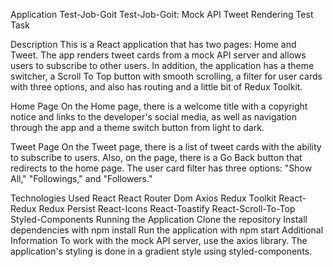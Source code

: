 Application Test-Job-Goit Test-Job-Goit: Mock API Tweet Rendering Test Task

Description This is a React application that has two pages: Home and Tweet. The
app renders tweet cards from a mock API server and allows users to subscribe to
other users. In addition, the application has a theme switcher, a Scroll To Top
button with smooth scrolling, a filter for user cards with three options, and
also has routing and a little bit of Redux Toolkit.

Home Page On the Home page, there is a welcome title with a copyright notice and
links to the developer's social media, as well as navigation through the app and
a theme switch button from light to dark.

Tweet Page On the Tweet page, there is a list of tweet cards with the ability to
subscribe to users. Also, on the page, there is a Go Back button that redirects
to the home page. The user card filter has three options: "Show All,"
"Followings," and "Followers."

Technologies Used React React Router Dom Axios Redux Toolkit React-Redux Redux
Persist React-Icons React-Toastify React-Scroll-To-Top Styled-Components Running
the Application Clone the repository Install dependencies with npm install Run
the application with npm start Additional Information To work with the mock API
server, use the axios library. The application's styling is done in a gradient
style using styled-components.
